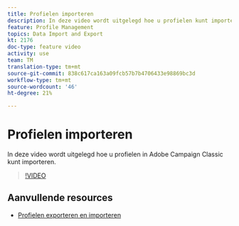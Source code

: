 ```yaml
---
title: Profielen importeren
description: In deze video wordt uitgelegd hoe u profielen kunt importeren in Adobe Campaign Classic
feature: Profile Management
topics: Data Import and Export
kt: 2176
doc-type: feature video
activity: use
team: TM
translation-type: tm+mt
source-git-commit: 838c617ca163a09fcb57b7b4706433e98869bc3d
workflow-type: tm+mt
source-wordcount: '46'
ht-degree: 21%

---
```



# Profielen importeren

In deze video wordt uitgelegd hoe u profielen in Adobe Campaign Classic kunt importeren.

>[!VIDEO](https://video.tv.adobe.com/v/25608?quality=12)

## Aanvullende resources

- [Profielen exporteren en importeren](https://docs.adobe.com/content/help/en/campaign-classic/using/getting-started/profile-management/exporting-and-importing-profiles.html)